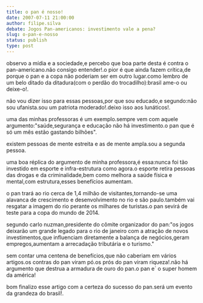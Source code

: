 ```yaml
---
title: o pan é nosso!
date: 2007-07-11 21:00:00
author: filipe.silva
debate: Jogos Pan-americanos: investimento vale a pena?
slug: o-pan-e-nosso
status: publish 
type: post
---
```


observo a mídia e a sociedade,e percebo que boa parte desta é contra o pan-americano.não consigo entender!.o pior é que ainda fazem crítica,de porque o pan e a copa não poderiam ser em outro lugar.como lembro de um belo ditado da ditadura(com o perdão do trocadilho):brasil ame-o ou deixe-o!.  

não vou dizer isso para essas pessoas,por que sou educado,e segundo:não sou ufanista.sou um patriota moderado!.deixo isso aos lunáticos!.  

uma das minhas professoras é um exemplo.sempre vem com aquele argumento:"saúde,segurança e educação não há investimento.o pan que é só um mês estão gastando bilhões".  

existem pessoas de mente estreita e as de mente ampla.sou a segunda pessoa.  

uma boa réplica do argumento de minha professora,é essa:nunca foi tão investido em esporte e infra-estrutura como agora.o esporte retira pessoas das drogas e da criminalidade,bem como melhora a saúde física e mental,com estrutura,esses benefícios aumentam.  

o pan trará ao rio cerca de 1,4 milhão de visitantes,tornando-se uma alavanca de crescimento e desenvolvimento no rio e são paulo.também vai resgatar a imagem do rio perante os milhares de turistas.o pan sevirá de teste para a copa do mundo de 2014.  

segundo carlo nuzman,presidente do cômite organizador do pan:"os jogos deixarão um grande legado para o rio de janeiro com a atração de novos investimentos,que influenciam diretamente a balança de negócios,geram empregos,aumentam a arrecadação tributária e o turismo."  

sem contar uma centena de benefícios,que não caberiam em vários artigos.os contras do pan viram pó.os prós do pan viram riqueza!.não há argumento que destrua a armadura de ouro do pan.o pan e´ o super homem da américa!  

bom finalizo esse artigo com a certeza do sucesso do pan.será um evento da grandeza do brasil!.
